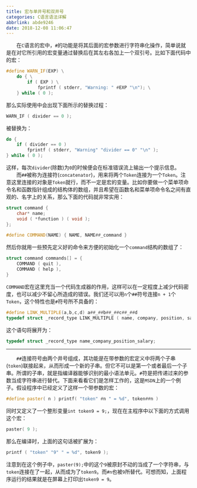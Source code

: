 ```yaml
---
title: 宏与单井号和双井号
categories: C语言语法详解
abbrlink: abde9246
date: 2018-12-08 11:06:47
---
```

&emsp;&emsp;在`C`语言的宏中，`#`的功能是将其后面的宏参数进行字符串化操作，简单说就是在对它所引用的宏变量通过替换后在其左右各加上一个双引号。比如下面代码中的宏：

``` cpp
#define WARN_IF(EXP) \
    do { \
        if ( EXP ) \
            fprintf ( stderr, "Warning: " #EXP "\n"); \
    } while ( 0 );
```

那么实际使用中会出现下面所示的替换过程：

``` cpp
WARN_IF ( divider == 0 );
```

被替换为：

``` cpp
do {
    if ( divider == 0 )
        fprintf ( stderr, "Warning" "divider == 0" "\n" );
} while ( 0 );
```

这样，每次`divider`(除数)为`0`的时候便会在标准错误流上输出一个提示信息。
&emsp;&emsp;而`##`被称为连接符(`concatenator`)，用来将两个`Token`连接为一个`Token`。注意这里连接的对象是`Token`就行，而不一定是宏的变量。比如你要做一个菜单项命令名和函数指针组成的结构体的数组，并且希望在函数名和菜单项命令名之间有直观的、名字上的关系，那么下面的代码就非常实用：

``` cpp
struct command {
    char* name;
    void ( *function ) ( void );
};
​
#define COMMAND(NAME) { NAME, NAME##_command }
```

然后你就用一些预先定义好的命令来方便的初始化一个`command`结构的数组了：

``` cpp
struct command commands[] = {
    COMMAND ( quit ),
    COMMAND ( help ),
}
```

`COMMAND`宏在这里充当一个代码生成器的作用，这样可以在一定程度上减少代码密度，也可以减少不留心所造成的错误。我们还可以用`n`个`##`符号连接`n + 1`个`Token`，这个特性也是`#`符号所不具备的：

``` cpp
#define LINK_MULTIPLE(a,b,c,d) a##_##b##_##c##_##d
typedef struct _record_type LINK_MULTIPLE ( name, company, position, salary );
```

这个语句将展开为：

``` cpp
typedef struct _record_type name_company_position_salary;
```

---

&emsp;&emsp;`##`连接符号由两个井号组成，其功能是在带参数的宏定义中将两个子串(`token`)联接起来，从而形成一个新的子串。但它不可以是第一个或者最后一个子串。所谓的子串，就是指编译器能够识别的最小语法单元。`#`符是把传递过来的参数当成字符串进行替代。下面来看看它们是怎样工作的，这是`MSDN`上的一个例子。假设程序中已经定义了这样一个带参数的宏：

``` cpp
#define paster( n ) printf( "token" #n " = %d", token##n )
```

同时又定义了一个整形变量`int token9 = 9;`，现在在主程序中以下面的方式调用这个宏：

``` cpp
paster( 9 );
```

那么在编译时，上面的这句话被扩展为：

``` cpp
printf ( "token" "9" " = %d", token9 );
```

注意到在这个例子中，`paster(9);`中的这个`9`被原封不动的当成了一个字符串，与`token`连接在了一起，从而成为了`token9`。而`#n`也被`9`所替代。可想而知，上面程序运行的结果就是在屏幕上打印出`token9 = 9`。